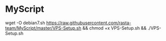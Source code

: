 # MyScript

wget -O debian7.sh https://raw.githubusercontent.com/rasta-team/MyScript/master/VPS-Setup.sh && chmod +x VPS-Setup.sh && ./VPS-Setup.sh
